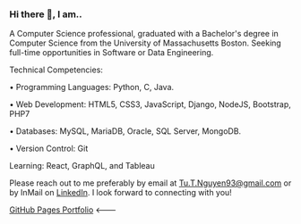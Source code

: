### Hi there 👋, I am..

<!--
**tu-nguyen/tu-nguyen** is a ✨ _special_ ✨ repository because its `README.md` (this file) appears on your GitHub profile.

Here are some ideas to get you started:

- 🔭 I’m currently working on ...
- 🌱 I’m currently learning ...
- 👯 I’m looking to collaborate on ...
- 🤔 I’m looking for help with ...
- 💬 Ask me about ...
- 📫 How to reach me: ...
- 😄 Pronouns: ...
- ⚡ Fun fact: ...
-->
A Computer Science professional, graduated with a Bachelor's degree in Computer Science from the University of Massachusetts Boston. Seeking full-time opportunities in Software or Data Engineering.

Technical Competencies:

• Programming Languages: Python, C, Java.

• Web Development: HTML5, CSS3, JavaScript, Django, NodeJS, Bootstrap, PHP7

• Databases: MySQL, MariaDB, Oracle, SQL Server, MongoDB.

• Version Control: Git


Learning: React, GraphQL, and Tableau

Please reach out to me preferably by email at [Tu.T.Nguyen93@gmail.com](mailto:Tu.T.Nguyen93@gmail.com) or by InMail on [LinkedIn](https://www.linkedin.com/in/tu-nguyen/). I look forward to connecting with you! 

[GitHub Pages Portfolio](https://tu-nguyen.github.io/) <---
